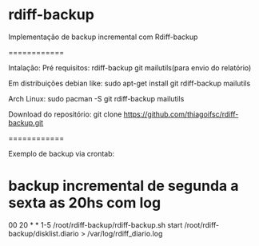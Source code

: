 rdiff-backup
============

Implementação de backup incremental com Rdiff-backup

============

Intalação:
Pré requisitos:
rdiff-backup git mailutils(para envio do relatório)

Em distribuições debian like:
sudo apt-get install git rdiff-backup mailutils

Arch Linux:
sudo pacman -S git rdiff-backup mailutils

Download do repositório:
git clone https://github.com/thiagoifsc/rdiff-backup.git

============

Exemplo de backup via crontab:

# backup incremental de segunda a sexta as 20hs com log
00 20 *  *  1-5 	/root/rdiff-backup/rdiff-backup.sh start /root/rdiff-backup/disklist.diario > /var/log/rdiff_diario.log
